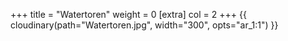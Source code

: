 +++
title = "Watertoren"
weight = 0
[extra]
col = 2
+++
{{ cloudinary(path="Watertoren.jpg", width="300", opts="ar_1:1") }}